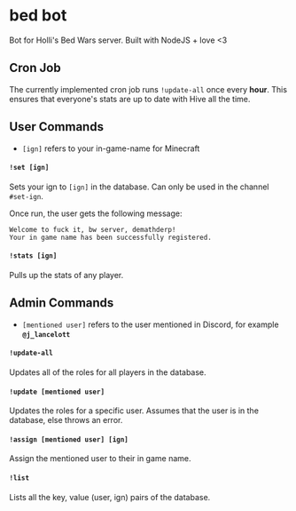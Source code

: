 # bed bot

Bot for Holli's Bed Wars server. Built with NodeJS + love <3

## Cron Job

The currently implemented cron job runs `!update-all` once every **hour**. This ensures that everyone's stats are up to date with Hive all the time.

## User Commands

* `[ign]` refers to your in-game-name for Minecraft

#### `!set [ign]`

Sets your ign to `[ign]` in the database. Can only be used in the channel `#set-ign`.

Once run, the user gets the following message:

```
Welcome to fuck it, bw server, demathderp!
Your in game name has been successfully registered.
```

#### `!stats [ign]`

Pulls up the stats of any player.

## Admin Commands

* `[mentioned user]` refers to the user mentioned in Discord, for example **`@j_lancelott`**

#### `!update-all`

Updates all of the roles for all players in the database.

#### `!update [mentioned user]`

Updates the roles for a specific user. Assumes that the user is in the database, else throws an error.

#### `!assign [mentioned user] [ign]`

Assign the mentioned user to their in game name.

#### `!list`

Lists all the key, value (user, ign) pairs of the database.